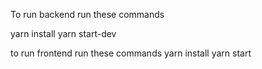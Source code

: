 
To run backend run these commands

yarn install
yarn start-dev

to run frontend run these commands
yarn install
yarn start
